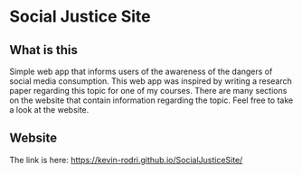# Social Justice Site

## What is this
 Simple web app that informs users of the awareness of the dangers of social media consumption. This web app was inspired by writing a research paper regarding this topic for one of my courses. There are many sections on the website that contain information regarding the topic. Feel free to take a look at the website. 

 ## Website 

 The link is here: https://kevin-rodri.github.io/SocialJusticeSite/
